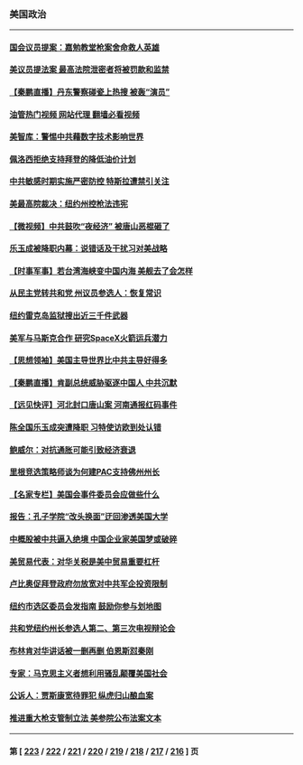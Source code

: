 ### 美国政治
---
#### [国会议员提案：嘉勉教堂枪案舍命救人英雄](../../pages/ncid1078159/n13766185.md?06240845) 
#### [美议员提法案 最高法院泄密者将被罚款和监禁](../../pages/ncid1078159/n13766029.md?06240845) 
#### [【秦鹏直播】丹东警察碰瓷上热搜 被轰“演员”](../../pages/ncid1078159/n13766095.md?06240845) 
#### [油管热门视频 网站代理 翻墙必看视频](http://209.222.30.114:81/youtube.html?06240845)
#### [美智库：警惕中共藉数字技术影响世界](../../pages/ncid1078159/n13766183.md?06240845) 
#### [佩洛西拒绝支持拜登的降低油价计划](../../pages/ncid1078159/n13766102.md?06240845) 
#### [中共敏感时期实施严密防控 特斯拉遭禁引关注](../../pages/ncid1078159/n13766096.md?06240845) 
#### [美最高院裁决：纽约州控枪法违宪](../../pages/ncid1078159/n13766058.md?06240845) 
#### [【微视频】中共鼓吹“夜经济” 被唐山恶棍砸了](../../pages/ncid1078159/n13765927.md?06240845) 
#### [乐玉成被降职内幕：说错话及干扰习对美战略](../../pages/ncid1078159/n13765372.md?06240845) 
#### [【时事军事】若台湾海峡变中国内海 美舰去了会怎样](../../pages/ncid1078159/n13765307.md?06240845) 
#### [从民主党转共和党 州议员参选人：恢复常识](../../pages/ncid1078159/n13765628.md?06240845) 
#### [纽约雷克岛监狱搜出近三千件武器](../../pages/ncid1078159/n13765624.md?06240845) 
#### [美军与马斯克合作 研究SpaceX火箭运兵潜力](../../pages/ncid1078159/n13765587.md?06240845) 
#### [【思想领袖】美国主导世界比中共主导好得多](../../pages/ncid1078159/n13740086.md?06240845) 
#### [【秦鹏直播】肯副总统威胁驱逐中国人 中共沉默](../../pages/ncid1078159/n13765412.md?06240845) 
#### [【远见快评】河北封口唐山案 河南通报红码事件](../../pages/ncid1078159/n13765401.md?06240845) 
#### [陈全国乐玉成突遭降职 习特使访欧到处认错](../../pages/ncid1078159/n13763579.md?06240845) 
#### [鲍威尔：对抗通胀可能引致经济衰退](../../pages/ncid1078159/n13765360.md?06240845) 
#### [里根竞选策略师谈为何建PAC支持佛州州长](../../pages/ncid1078159/n13765212.md?06240845) 
#### [【名家专栏】美国会事件委员会应做些什么](../../pages/ncid1078159/n13765192.md?06240845) 
#### [报告：孔子学院“改头换面”迂回渗透美国大学](../../pages/ncid1078159/n13765285.md?06240845) 
#### [中概股被中共逼入绝境 中国企业家美国梦或破碎](../../pages/ncid1078159/n13765287.md?06240845) 
#### [美贸易代表：对华关税是美中贸易重要杠杆](../../pages/ncid1078159/n13765279.md?06240845) 
#### [卢比奥促拜登政府勿放宽对中共军企投资限制](../../pages/ncid1078159/n13764949.md?06240845) 
#### [纽约市选区委员会发指南 鼓励你参与划地图](../../pages/ncid1078159/n13764870.md?06240845) 
#### [共和党纽约州长参选人第二、第三次电视辩论会](../../pages/ncid1078159/n13764862.md?06240845) 
#### [布林肯对华讲话被一删再删 伯恩斯怼秦刚](../../pages/ncid1078159/n13764796.md?06240845) 
#### [专家：马克思主义者想利用骚乱颠覆美国社会](../../pages/ncid1078159/n13764739.md?06240845) 
#### [公诉人：贾斯康宽待罪犯 纵虎归山酿血案](../../pages/ncid1078159/n13764791.md?06240845) 
#### [推进重大枪支管制立法 美参院公布法案文本](../../pages/ncid1078159/n13764690.md?06240845) 

---
#### 第 [ [223](./223.md?06240845) / [222](./222.md?06240845) / [221](./221.md?06240845) / [220](./220.md?06240845) / [219](./219.md?06240845) / [218](./218.md?06240845) / [217](./217.md?06240845) / [216](./216.md?06240845) ] 页
